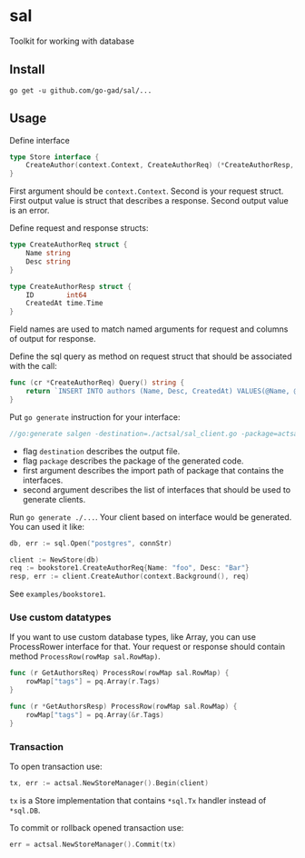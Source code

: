 # sal
Toolkit for working with database

## Install

```
go get -u github.com/go-gad/sal/...
```

## Usage

Define interface
```go
type Store interface {
	CreateAuthor(context.Context, CreateAuthorReq) (*CreateAuthorResp, error)
}
```
First argument should be `context.Context`. Second is your request struct. 
First output value is struct that describes a response. Second output value is an error.

Define request and response structs:
```go
type CreateAuthorReq struct {
	Name string
	Desc string
}

type CreateAuthorResp struct {
	ID        int64
	CreatedAt time.Time
}
``` 
Field names are used to match named arguments for request and columns of output for response.

Define the sql query as method on request struct that should be associated with the call:
```go
func (cr *CreateAuthorReq) Query() string {
	return `INSERT INTO authors (Name, Desc, CreatedAt) VALUES(@Name, @Desc, now()) RETURNING ID, CreatedAt`
}
``` 

Put `go generate` instruction for your interface:
```go
//go:generate salgen -destination=./actsal/sal_client.go -package=actsal github.com/go-gad/sal/examples/bookstore1 Store
```

- flag `destination` describes the output file.
- flag `package` describes the package of the generated code.
- first argument describes the import path of package that contains the interfaces.
- second argument describes the list of interfaces that should be used to generate clients.

Run `go generate ./...`. Your client based on interface would be generated. You can used it like:
```go
db, err := sql.Open("postgres", connStr)

client := NewStore(db)
req := bookstore1.CreateAuthorReq{Name: "foo", Desc: "Bar"}
resp, err := client.CreateAuthor(context.Background(), req)

```

See `examples/bookstore1`.

### Use custom datatypes

If you want to use custom database types, like Array, you can use ProcessRower interface for that. 
Your request or response should contain method `ProcessRow(rowMap sal.RowMap)`.

```go
func (r GetAuthorsReq) ProcessRow(rowMap sal.RowMap) {
	rowMap["tags"] = pq.Array(r.Tags)
}

func (r *GetAuthorsResp) ProcessRow(rowMap sal.RowMap) {
	rowMap["tags"] = pq.Array(&r.Tags)
}
``` 

### Transaction

To open transaction use:
```go
tx, err := actsal.NewStoreManager().Begin(client)
```
`tx` is a Store implementation that contains `*sql.Tx` handler instead of `*sql.DB`.

To commit or rollback opened transaction use:
```go
err = actsal.NewStoreManager().Commit(tx)
```
